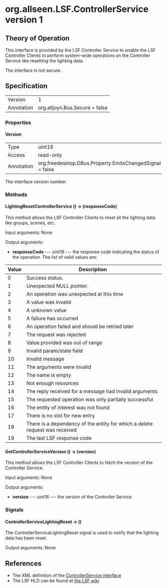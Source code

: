 # org.allseen.LSF.ControllerService version 1


## Theory of Operation
This interface is provided by the LSF Controller Service to enable the LSF Controller
Clients to perform system-wide operations on the Controller Service like resetting the
lighting data.

The interface is not secure.

## Specification

|              |       				|
|--------------|--------------------------------|
| Version      | 1     				|
| Annotation   | org.alljoyn.Bus.Secure = false |

### Properties

#### Version

|            |                                                          |
|------------|----------------------------------------------------------|
| Type       | uint16                                                   |
| Access     | read-only                                                |
| Annotation | org.freedesktop.DBus.Property.EmitsChangedSignal = false	|

The interface version number.

### Methods

#### LightingResetControllerService () -> (responseCode)

This method allows the LSF Controller Clients to reset all the lighting data like
groups, scenes, etc. 

Input arguments: None

Output arguments:

  * **responseCode** --- uint16 --- the response code indicating the status of the operation. The list of valid
    values are:

| Value | Description                                                       		|
|-------|-------------------------------------------------------------------------------|
| 0     | Success status.                                                   		|
| 1     | Unexpected NULL pointer.                                          		|
| 2     | An operation was unexpected at this time                          		|
| 3     | A value was invalid                                               		|
| 4     | A unknown value                                                   		|
| 5     | A failure has occurred                                            		|
| 6     | An operation failed and should be retried later                   		|
| 7     | The request was rejected                                          		|
| 8     | Value provided was out of range                                   		|
| 9     | Invalid param/state field                                         		|
| 10    | Invalid message                                                   		|
| 11    | The arguments were invalid                                        		|
| 12    | The name is empty                          					|
| 13    | Not enough resources                                               		|
| 14    | The reply received for a message had invalid arguments                        |
| 15    | The requested operation was only partially successful                         |
| 16    | The entity of interest was not found                   			|
| 17    | There is no slot for new entry                                              	|
| 18    | There is a dependency of the entity for which a delete request was received   |
| 19    | The last LSF response code                                         		|

#### GetControllerServiceVersion () -> (version)

This method allows the LSF Controller Clients to fetch the version of the Controller Service. 

Input arguments: None

Output arguments:

  * **version** --- uint16 --- the version of the Controller Service

### Signals

#### ControllerServiceLightingReset -> ()

The ControllerServiceLightingReset signal is used to notify that the lighting data has been reset.

Output arguments: None

## References

  * The XML definition of the [ControllerService interface](ControllerService-v1.xml)
  * The LSF HLD can be found at [the LSF wiki]()

